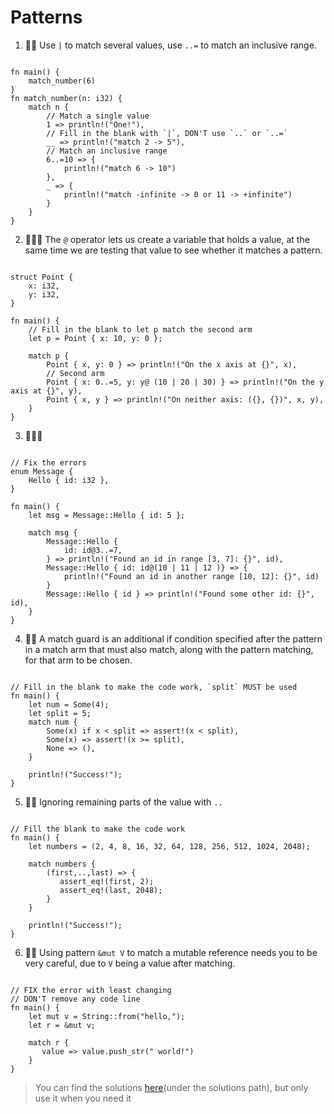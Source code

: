 # Patterns

1. 🌟🌟 Use `|` to match several values, use `..=` to match an inclusive range.
```rust,editable

fn main() {
    match_number(6)
}
fn match_number(n: i32) {
    match n {
        // Match a single value
        1 => println!("One!"),
        // Fill in the blank with `|`, DON'T use `..` or `..=`
        __ => println!("match 2 -> 5"),
        // Match an inclusive range
        6..=10 => {
            println!("match 6 -> 10")
        },
        _ => {
            println!("match -infinite -> 0 or 11 -> +infinite")
        }
    }
}
```

2. 🌟🌟🌟 The `@` operator lets us create a variable that holds a value, at the same time we are testing that value to see whether it matches a pattern.
```rust,editable

struct Point {
    x: i32,
    y: i32,
}

fn main() {
    // Fill in the blank to let p match the second arm
    let p = Point { x: 10, y: 0 };

    match p {
        Point { x, y: 0 } => println!("On the x axis at {}", x),
        // Second arm
        Point { x: 0..=5, y: y@ (10 | 20 | 30) } => println!("On the y axis at {}", y),
        Point { x, y } => println!("On neither axis: ({}, {})", x, y),
    }
}
```

3. 🌟🌟🌟

```rust,editable

// Fix the errors
enum Message {
    Hello { id: i32 },
}

fn main() {
    let msg = Message::Hello { id: 5 };

    match msg {
        Message::Hello {
            id: id@3..=7,
        } => println!("Found an id in range [3, 7]: {}", id),
        Message::Hello { id: id@(10 | 11 | 12 )} => {
            println!("Found an id in another range [10, 12]: {}", id)
        }
        Message::Hello { id } => println!("Found some other id: {}", id),
    }
}
```

4. 🌟🌟 A match guard is an additional if condition specified after the pattern in a match arm that must also match, along with the pattern matching, for that arm to be chosen.
```rust,editable

// Fill in the blank to make the code work, `split` MUST be used
fn main() {
    let num = Some(4);
    let split = 5;
    match num {
        Some(x) if x < split => assert!(x < split),
        Some(x) => assert!(x >= split),
        None => (),
    }

    println!("Success!");
}
```

5. 🌟🌟 Ignoring remaining parts of the value with `..`
```rust,editable

// Fill the blank to make the code work
fn main() {
    let numbers = (2, 4, 8, 16, 32, 64, 128, 256, 512, 1024, 2048);

    match numbers {
        (first,..,last) => {
           assert_eq!(first, 2);
           assert_eq!(last, 2048);
        }
    }

    println!("Success!");
}
```

6. 🌟🌟 Using pattern `&mut V` to match a mutable reference needs you to be very careful, due to `V` being a value  after matching.
```rust,editable

// FIX the error with least changing
// DON'T remove any code line
fn main() {
    let mut v = String::from("hello,");
    let r = &mut v;

    match r {
       value => value.push_str(" world!") 
    }
}
```

> You can find the solutions [here](https://github.com/sunface/rust-by-practice)(under the solutions path), but only use it when you need it
